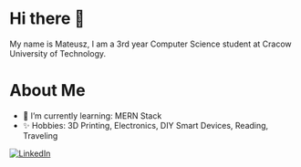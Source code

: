 # Hi there 👋
My name is Mateusz, I am a 3rd year Computer Science student at Cracow University of Technology.

# About Me
- 🌱 I’m currently learning: MERN Stack
- ✨ Hobbies: 3D Printing, Electronics, DIY Smart Devices, Reading, Traveling

[![LinkedIn](https://img.shields.io/badge/linkedin-%230077B5.svg?style=for-the-badge&logo=linkedin&logoColor=white)](https://www.linkedin.com/in/swistakmateusz/)
<!--
**swistakmatt/swistakmatt** is a ✨ _special_ ✨ repository because its `README.md` (this file) appears on your GitHub profile.

Here are some ideas to get you started:

- 🔭 I’m currently working on ...
- 🌱 I’m currently learning ...
- 👯 I’m looking to collaborate on ...
- 🤔 I’m looking for help with ...
- 💬 Ask me about ...
- 📫 How to reach me: ...
- 😄 Pronouns: ...
- ⚡ Fun fact: ...
-->
